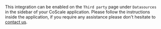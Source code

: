 This integration can be enabled on the `Third party` page under `Datasources` in the sidebar of your CoScale application. Please follow the instructions inside the application, if you require any assistance please don't hesitate to <a href="mailto:info@coscale.com" class="js-support">contact us</a>.
